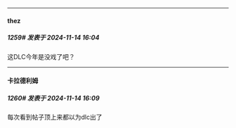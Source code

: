 ﻿
*****

####  thez  
##### 1259#       发表于 2024-11-14 16:04

这DLC今年是没戏了吧？


*****

####  卡拉德利姆  
##### 1260#       发表于 2024-11-14 16:09

每次看到帖子顶上来都以为dlc出了

